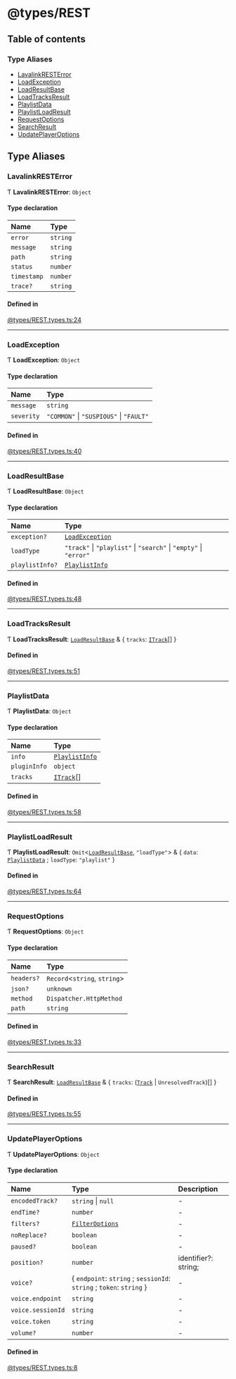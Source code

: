 # @types/REST

## Table of contents

### Type Aliases

- [LavalinkRESTError](REST.types.md#lavalinkresterror)
- [LoadException](REST.types.md#loadexception)
- [LoadResultBase](REST.types.md#loadresultbase)
- [LoadTracksResult](REST.types.md#loadtracksresult)
- [PlaylistData](REST.types.md#playlistdata)
- [PlaylistLoadResult](REST.types.md#playlistloadresult)
- [RequestOptions](REST.types.md#requestoptions)
- [SearchResult](REST.types.md#searchresult)
- [UpdatePlayerOptions](REST.types.md#updateplayeroptions)

## Type Aliases

### LavalinkRESTError

Ƭ **LavalinkRESTError**: `Object`

#### Type declaration

| Name | Type |
| :------ | :------ |
| `error` | `string` |
| `message` | `string` |
| `path` | `string` |
| `status` | `number` |
| `timestamp` | `number` |
| `trace?` | `string` |

#### Defined in

[@types/REST.types.ts:24](https://github.com/hmes98318/LavaShark/blob/f32fcc81c4b5b95e62c43d544e14f8b81f1be683/src/@types/REST.types.ts#L24)

___

### LoadException

Ƭ **LoadException**: `Object`

#### Type declaration

| Name | Type |
| :------ | :------ |
| `message` | `string` |
| `severity` | ``"COMMON"`` \| ``"SUSPIOUS"`` \| ``"FAULT"`` |

#### Defined in

[@types/REST.types.ts:40](https://github.com/hmes98318/LavaShark/blob/f32fcc81c4b5b95e62c43d544e14f8b81f1be683/src/@types/REST.types.ts#L40)

___

### LoadResultBase

Ƭ **LoadResultBase**: `Object`

#### Type declaration

| Name | Type |
| :------ | :------ |
| `exception?` | [`LoadException`](REST.types.md#loadexception) |
| `loadType` | ``"track"`` \| ``"playlist"`` \| ``"search"`` \| ``"empty"`` \| ``"error"`` |
| `playlistInfo?` | [`PlaylistInfo`](REST.types.md#playlistinfo) |

#### Defined in

[@types/REST.types.ts:48](https://github.com/hmes98318/LavaShark/blob/f32fcc81c4b5b95e62c43d544e14f8b81f1be683/src/@types/REST.types.ts#L48)

___

### LoadTracksResult

Ƭ **LoadTracksResult**: [`LoadResultBase`](REST.types.md#loadresultbase) & { `tracks`: [`ITrack`](./interfaces/Track.types.ITrack.md)[]  }

#### Defined in

[@types/REST.types.ts:51](https://github.com/hmes98318/LavaShark/blob/f32fcc81c4b5b95e62c43d544e14f8b81f1be683/src/@types/REST.types.ts#L51)

___

### PlaylistData

Ƭ **PlaylistData**: `Object`

#### Type declaration

| Name | Type |
| :------ | :------ |
| `info` | [`PlaylistInfo`](REST.types.md#playlistinfo) |
| `pluginInfo` | `object` |
| `tracks` | [`ITrack`](./interfaces/Track.types.ITrack.md)[] |

#### Defined in

[@types/REST.types.ts:58](https://github.com/hmes98318/LavaShark/blob/f32fcc81c4b5b95e62c43d544e14f8b81f1be683/src/@types/REST.types.ts#L58)

___

### PlaylistLoadResult

Ƭ **PlaylistLoadResult**: `Omit`\<[`LoadResultBase`](REST.types.md#loadresultbase), ``"loadType"``\> & \{ `data`: [`PlaylistData`](REST.types.md#playlistdata) ; `loadType`: ``"playlist"``  }

#### Defined in

[@types/REST.types.ts:64](https://github.com/hmes98318/LavaShark/blob/f32fcc81c4b5b95e62c43d544e14f8b81f1be683/src/@types/REST.types.ts#L64)

___

### RequestOptions

Ƭ **RequestOptions**: `Object`

#### Type declaration

| Name | Type |
| :------ | :------ |
| `headers?` | `Record`<`string`, `string`\> |
| `json?` | `unknown` |
| `method` | `Dispatcher.HttpMethod` |
| `path` | `string` |

#### Defined in

[@types/REST.types.ts:33](https://github.com/hmes98318/LavaShark/blob/f32fcc81c4b5b95e62c43d544e14f8b81f1be683/src/@types/REST.types.ts#L33)

___

### SearchResult

Ƭ **SearchResult**: [`LoadResultBase`](REST.types.md#loadresultbase) & { `tracks`: ([`Track`](../classes/Track.md) \| `UnresolvedTrack`)[]  }

#### Defined in

[@types/REST.types.ts:55](https://github.com/hmes98318/LavaShark/blob/f32fcc81c4b5b95e62c43d544e14f8b81f1be683/src/@types/REST.types.ts#L55)

___

### UpdatePlayerOptions

Ƭ **UpdatePlayerOptions**: `Object`

#### Type declaration

| Name | Type | Description |
| :------ | :------ | :------ |
| `encodedTrack?` | `string` \| ``null`` | - |
| `endTime?` | `number` | - |
| `filters?` | [`FilterOptions`](Filter.types.md#filteroptions) | - |
| `noReplace?` | `boolean` | - |
| `paused?` | `boolean` | - |
| `position?` | `number` | identifier?: string; |
| `voice?` | { `endpoint`: `string` ; `sessionId`: `string` ; `token`: `string`  } | - |
| `voice.endpoint` | `string` | - |
| `voice.sessionId` | `string` | - |
| `voice.token` | `string` | - |
| `volume?` | `number` | - |

#### Defined in

[@types/REST.types.ts:8](https://github.com/hmes98318/LavaShark/blob/f32fcc81c4b5b95e62c43d544e14f8b81f1be683/src/@types/REST.types.ts#L8)

